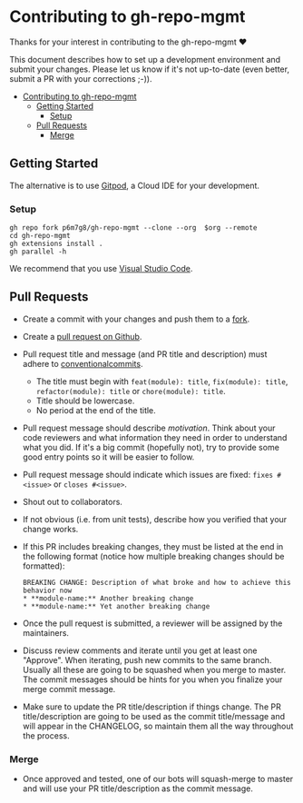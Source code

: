 # Contributing to gh-repo-mgmt

Thanks for your interest in contributing to the gh-repo-mgmt ❤️

This document describes how to set up a development environment and submit your changes. Please
let us know if it's not up-to-date (even better, submit a PR with your  corrections ;-)).

- [Contributing to gh-repo-mgmt](#contributing-to-gh-repo-mgmt)
  - [Getting Started](#getting-started)
    - [Setup](#setup)
  - [Pull Requests](#pull-requests)
    - [Merge](#merge)

## Getting Started

The alternative is to use [Gitpod](https://www.gitpod.io/), a Cloud IDE for your development.

### Setup

```console
gh repo fork p6m7g8/gh-repo-mgmt --clone --org  $org --remote
cd gh-repo-mgmt
gh extensions install .
gh parallel -h
```

We recommend that you use [Visual Studio Code](https://code.visualstudio.com/).

## Pull Requests

- Create a commit with your changes and push them to a [fork](https://docs.github.com/en/get-started/quickstart/fork-a-repo).

- Create a [pull request on Github](https://docs.github.com/en/github/collaborating-with-pull-requests/proposing-changes-to-your-work-with-pull-requests/creating-a-pull-request-from-a-fork).

- Pull request title and message (and PR title and description) must adhere to
  [conventionalcommits](https://www.conventionalcommits.org).
  - The title must begin with `feat(module): title`, `fix(module): title`, `refactor(module): title` or
    `chore(module): title`.
  - Title should be lowercase.
  - No period at the end of the title.

- Pull request message should describe _motivation_. Think about your code reviewers and what information they need in
  order to understand what you did. If it's a big commit (hopefully not), try to provide some good entry points so
  it will be easier to follow.

- Pull request message should indicate which issues are fixed: `fixes #<issue>` or `closes #<issue>`.

- Shout out to collaborators.

- If not obvious (i.e. from unit tests), describe how you verified that your change works.

- If this PR includes breaking changes, they must be listed at the end in the following format
  (notice how multiple breaking changes should be formatted):

  ```text
  BREAKING CHANGE: Description of what broke and how to achieve this behavior now
  * **module-name:** Another breaking change
  * **module-name:** Yet another breaking change
  ```

- Once the pull request is submitted, a reviewer will be assigned by the maintainers.

- Discuss review comments and iterate until you get at least one "Approve". When iterating, push new commits to the
  same branch. Usually all these are going to be squashed when you merge to master. The commit messages should be hints
  for you when you finalize your merge commit message.

- Make sure to update the PR title/description if things change. The PR title/description are going to be used as the
  commit title/message and will appear in the CHANGELOG, so maintain them all the way throughout the process.

### Merge

- Once approved and tested, one of our bots will squash-merge to master and will use your PR title/description as the
  commit message.
